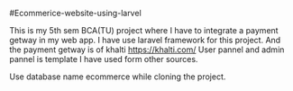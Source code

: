 #Ecommerice-website-using-larvel

This is my 5th sem BCA(TU) project where I have to integrate a payment getway in my web app. I have use laravel framework for this project. And the payment getway is of khalti https://khalti.com/ User pannel and admin pannel is template I have used form other sources.

Use database name ecommerce while cloning the project.
